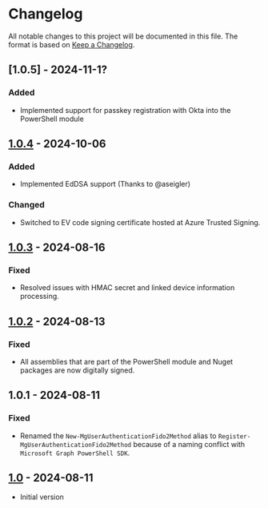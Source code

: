 # Changelog

All notable changes to this project will be documented in this file. The format is based on [Keep a Changelog](https://keepachangelog.com/en/1.0.0/).

## [1.0.5] - 2024-11-1?

### Added

- Implemented support for passkey registration with Okta into the PowerShell module

## [1.0.4] - 2024-10-06

### Added

- Implemented EdDSA support (Thanks to @aseigler)

### Changed

- Switched to EV code signing certificate hosted at Azure Trusted Signing.

## [1.0.3] - 2024-08-16

### Fixed

- Resolved issues with HMAC secret and linked device information processing.

## [1.0.2] - 2024-08-13

### Fixed

- All assemblies that are part of the PowerShell module and Nuget packages are now digitally signed.

## 1.0.1 - 2024-08-11

### Fixed

- Renamed the `New-MgUserAuthenticationFido2Method` alias to `Register-MgUserAuthenticationFido2Method` because of a naming conflict with `Microsoft Graph PowerShell SDK`.

## [1.0] - 2024-08-11

- Initial version

[Unreleased]: https://github.com/MichaelGrafnetter/webauthn-interop/compare/v1.0.4...HEAD
[1.0.4]: https://github.com/MichaelGrafnetter/webauthn-interop/compare/v1.0.3...v1.0.4
[1.0.3]: https://github.com/MichaelGrafnetter/webauthn-interop/compare/v1.0.2...v1.0.3
[1.0.2]: https://github.com/MichaelGrafnetter/webauthn-interop/compare/v1.0...v1.0.2
[1.0]: https://github.com/MichaelGrafnetter/webauthn-interop/releases/tag/v1.0
